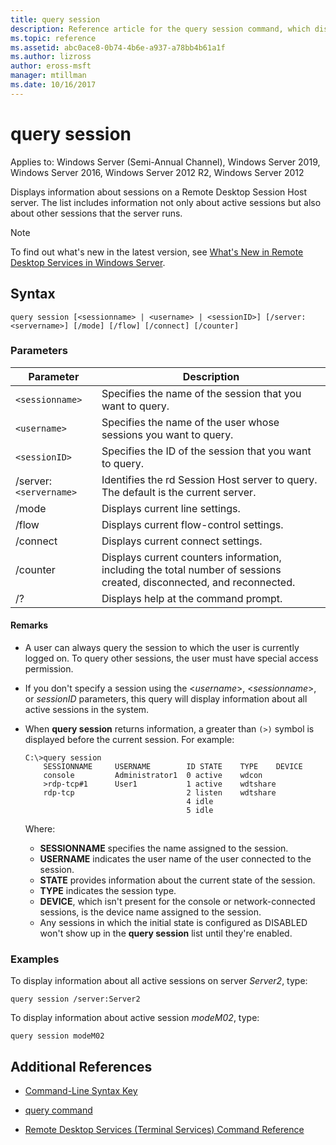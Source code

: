 ```yaml
---
title: query session
description: Reference article for the query session command, which displays information about sessions on a Remote Desktop Session Host server.
ms.topic: reference
ms.assetid: abc0ace8-0b74-4b6e-a937-a78bb4b61a1f
ms.author: lizross
author: eross-msft
manager: mtillman
ms.date: 10/16/2017
---
```


# query session

Applies to: Windows Server (Semi-Annual Channel), Windows Server 2019, Windows Server 2016, Windows Server 2012 R2, Windows Server 2012

Displays information about sessions on a Remote Desktop Session Host server. The list includes information not only about active sessions but also about other sessions that the server runs.

> [!NOTE]
> To find out what's new in the latest version, see [What's New in Remote Desktop Services in Windows Server](/previous-versions/windows/it-pro/windows-server-2012-r2-and-2012/dn283323(v=ws.11)).

## Syntax

```
query session [<sessionname> | <username> | <sessionID>] [/server:<servername>] [/mode] [/flow] [/connect] [/counter]
```

### Parameters

| Parameter | Description |
|--|--|
| `<sessionname>` | Specifies the name of the session that you want to query. |
| `<username>` | Specifies the name of the user whose sessions you want to query. |
| `<sessionID>` | Specifies the ID of the session that you want to query. |
| /server:`<servername>` | Identifies the rd Session Host server to query. The default is the current server. |
| /mode | Displays current line settings. |
| /flow | Displays current flow-control settings. |
| /connect | Displays current connect settings. |
| /counter | Displays current counters information, including the total number of sessions created, disconnected, and reconnected. |
| /? | Displays help at the command prompt. |

#### Remarks

- A user can always query the session to which the user is currently logged on. To query other sessions, the user must have special access permission.

- If you don't specify a session using the <*username*>, <*sessionname*>, or *sessionID* parameters, this query will display information about all active sessions in the system.

- When **query session** returns information, a greater than `(>)` symbol is displayed before the current session. For example:

    ```
    C:\>query session
        SESSIONNAME     USERNAME        ID STATE    TYPE    DEVICE
        console         Administrator1  0 active    wdcon
        >rdp-tcp#1      User1           1 active    wdtshare
        rdp-tcp                         2 listen    wdtshare
                                        4 idle
                                        5 idle
    ```

    Where:
  - **SESSIONNAME** specifies the name assigned to the session.
  - **USERNAME** indicates the user name of the user connected to the session.
  - **STATE** provides information about the current state of the session.
  - **TYPE** indicates the session type.
  - **DEVICE**, which isn't present for the console or network-connected sessions, is the device name assigned to the session.
  - Any sessions in which the initial state is configured as DISABLED won't show up in the **query session** list until they're enabled.

### Examples

To display information about all active sessions on server *Server2*, type:

```
query session /server:Server2
```

To display information about active session *modeM02*, type:

```
query session modeM02
```

## Additional References

- [Command-Line Syntax Key](command-line-syntax-key.md)

- [query command](query.md)

- [Remote Desktop Services (Terminal Services) Command Reference](remote-desktop-services-terminal-services-command-reference.md)
